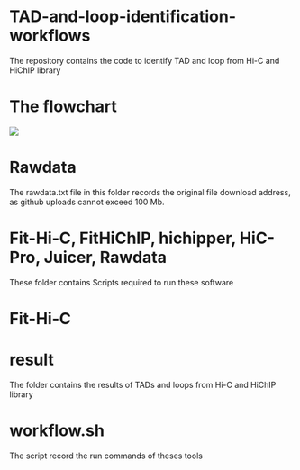 # TAD-and-loop-identification-workflows
The repository contains the code to identify TAD and loop from Hi-C and HiChIP library
# The flowchart
![](https://github.com/Bio-protocol/TAD-and-loop-identification-workflows/tree/master/workflow/workflow.png)
# Rawdata
The rawdata.txt file in this folder records the original file download address, as github uploads cannot exceed 100 Mb.
# Fit-Hi-C, FitHiChIP, hichipper, HiC-Pro, Juicer, Rawdata
These folder contains Scripts required to run these software
# Fit-Hi-C
# result
The folder contains the results of TADs and loops from Hi-C and HiChIP library
# workflow.sh
The script record the run commands of theses tools
